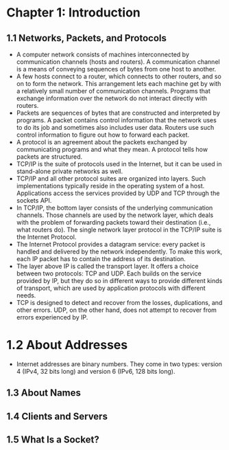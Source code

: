 # Chapter 1: Introduction
## 1.1 Networks, Packets, and Protocols
- A computer network consists of machines interconnected by communication channels (hosts and routers). A communication channel is a means of conveying sequences of bytes from one host to another.
- A few hosts connect to a router, which connects to other routers, and so on to form the network. This arrangement lets each machine get by with a relatively small number of communication channels. Programs that exchange information over the network do not interact directly with routers.
- Packets are sequences of bytes that are constructed and interpreted by programs. A packet contains control information that the network uses to do its job and sometimes also includes user data. Routers use such control information to figure out how to forward each packet.
- A protocol is an agreement about the packets exchanged by communicating programs and what they mean. A protocol tells how packets are structured.
- TCP/IP is the suite of protocols used in the Internet, but it can be used in stand-alone private networks as well.
- TCP/IP and all other protocol suites are organized into layers. Such implementations typically reside in the operating system of a host. Applications access the services provided by UDP and TCP through the sockets API.
- In TCP/IP, the bottom layer consists of the underlying communication channels. Those channels are used by the network layer, which deals with the problem of forwarding packets toward their destination (i.e., what routers do). The single network layer protocol in the TCP/IP suite is the Internet Protocol.
- The Internet Protocol provides a datagram service: every packet is handled and delivered by the network independently. To make this work, each IP packet has to contain the address of its destination.
- The layer above IP is called the transport layer. It offers a choice between two protocols: TCP and UDP. Each builds on the service provided by IP, but they do so in different ways to provide different kinds of transport, which are used by application protocols with different needs.
- TCP is designed to detect and recover from the losses, duplications, and other errors. UDP, on the other hand, does not attempt to recover from errors experienced by IP.
# 1.2 About Addresses
- Internet addresses are binary numbers. They come in two types: version 4 (IPv4, 32 bits long) and version 6 (IPv6, 128 bits long).
## 1.3 About Names
## 1.4 Clients and Servers
## 1.5 What Is a Socket?
